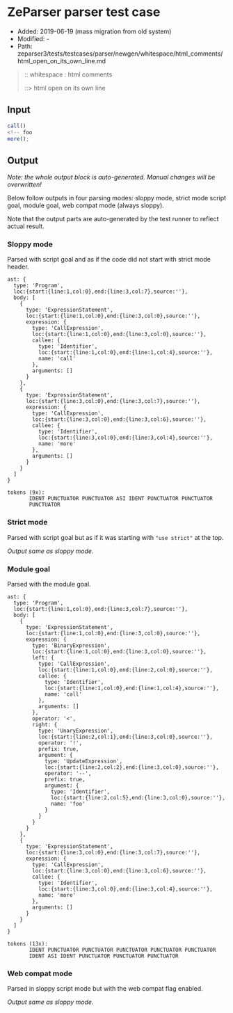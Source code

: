 # ZeParser parser test case

- Added: 2019-06-19 (mass migration from old system)
- Modified: -
- Path: zeparser3/tests/testcases/parser/newgen/whitespace/html_comments/html_open_on_its_own_line.md

> :: whitespace : html comments
>
> ::> html open on its own line

## Input

`````js
call()
<!-- foo
more();
`````

## Output

_Note: the whole output block is auto-generated. Manual changes will be overwritten!_

Below follow outputs in four parsing modes: sloppy mode, strict mode script goal, module goal, web compat mode (always sloppy).

Note that the output parts are auto-generated by the test runner to reflect actual result.

### Sloppy mode

Parsed with script goal and as if the code did not start with strict mode header.

`````
ast: {
  type: 'Program',
  loc:{start:{line:1,col:0},end:{line:3,col:7},source:''},
  body: [
    {
      type: 'ExpressionStatement',
      loc:{start:{line:1,col:0},end:{line:3,col:0},source:''},
      expression: {
        type: 'CallExpression',
        loc:{start:{line:1,col:0},end:{line:3,col:0},source:''},
        callee: {
          type: 'Identifier',
          loc:{start:{line:1,col:0},end:{line:1,col:4},source:''},
          name: 'call'
        },
        arguments: []
      }
    },
    {
      type: 'ExpressionStatement',
      loc:{start:{line:3,col:0},end:{line:3,col:7},source:''},
      expression: {
        type: 'CallExpression',
        loc:{start:{line:3,col:0},end:{line:3,col:6},source:''},
        callee: {
          type: 'Identifier',
          loc:{start:{line:3,col:0},end:{line:3,col:4},source:''},
          name: 'more'
        },
        arguments: []
      }
    }
  ]
}

tokens (9x):
       IDENT PUNCTUATOR PUNCTUATOR ASI IDENT PUNCTUATOR PUNCTUATOR
       PUNCTUATOR
`````

### Strict mode

Parsed with script goal but as if it was starting with `"use strict"` at the top.

_Output same as sloppy mode._

### Module goal

Parsed with the module goal.

`````
ast: {
  type: 'Program',
  loc:{start:{line:1,col:0},end:{line:3,col:7},source:''},
  body: [
    {
      type: 'ExpressionStatement',
      loc:{start:{line:1,col:0},end:{line:3,col:0},source:''},
      expression: {
        type: 'BinaryExpression',
        loc:{start:{line:1,col:0},end:{line:3,col:0},source:''},
        left: {
          type: 'CallExpression',
          loc:{start:{line:1,col:0},end:{line:2,col:0},source:''},
          callee: {
            type: 'Identifier',
            loc:{start:{line:1,col:0},end:{line:1,col:4},source:''},
            name: 'call'
          },
          arguments: []
        },
        operator: '<',
        right: {
          type: 'UnaryExpression',
          loc:{start:{line:2,col:1},end:{line:3,col:0},source:''},
          operator: '!',
          prefix: true,
          argument: {
            type: 'UpdateExpression',
            loc:{start:{line:2,col:2},end:{line:3,col:0},source:''},
            operator: '--',
            prefix: true,
            argument: {
              type: 'Identifier',
              loc:{start:{line:2,col:5},end:{line:3,col:0},source:''},
              name: 'foo'
            }
          }
        }
      }
    },
    {
      type: 'ExpressionStatement',
      loc:{start:{line:3,col:0},end:{line:3,col:7},source:''},
      expression: {
        type: 'CallExpression',
        loc:{start:{line:3,col:0},end:{line:3,col:6},source:''},
        callee: {
          type: 'Identifier',
          loc:{start:{line:3,col:0},end:{line:3,col:4},source:''},
          name: 'more'
        },
        arguments: []
      }
    }
  ]
}

tokens (13x):
       IDENT PUNCTUATOR PUNCTUATOR PUNCTUATOR PUNCTUATOR PUNCTUATOR
       IDENT ASI IDENT PUNCTUATOR PUNCTUATOR PUNCTUATOR
`````


### Web compat mode

Parsed in sloppy script mode but with the web compat flag enabled.

_Output same as sloppy mode._
